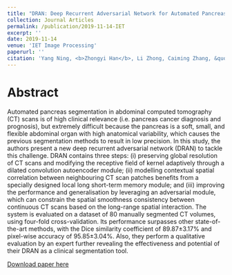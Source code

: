 ```yaml
---
title: "DRAN: Deep Recurrent Adversarial Network for Automated Pancreas Segmentation"
collection: Journal Articles
permalink: /publication/2019-11-14-IET
excerpt: ''
date: 2019-11-14
venue: 'IET Image Processing'
paperurl: ''
citation: 'Yang Ning, <b>Zhongyi Han</b>, Li Zhong, Caiming Zhang, &quot; DRAN: Deep Recurrent Adversarial Network for Automated Pancreas Segmentation&quot;. <i>IET Image Processing</i>, 2019.'
---
```

Abstract
===
Automated pancreas segmentation in abdominal computed tomography (CT) scans is of high clinical relevance (i.e. pancreas cancer diagnosis and prognosis), but extremely difficult because the pancreas is a soft, small, and flexible abdominal organ with high anatomical variability, which causes the previous segmentation methods to result in low precision. In this study, the authors present a new deep recurrent adversarial network (DRAN) to tackle this challenge. DRAN contains three steps: (i) preserving global resolution of CT scans and modifying the receptive field of kernel adaptively through a dilated convolution autoencoder module; (ii) modelling contextual spatial correlation between neighbouring CT scan patches benefits from a specially designed local long short-term memory module; and (iii) improving the performance and generalisation by leveraging an adversarial module, which can constrain the spatial smoothness consistency between continuous CT scans based on the long-range spatial interaction. The system is evaluated on a dataset of 80 manually segmented CT volumes, using four-fold cross-validation. Its performance surpasses other state-of-the-art methods, with the Dice similarity coefficient of 89.87±3.17% and pixel-wise accuracy of 95.85±3.04%. Also, they perform a qualitative evaluation by an expert further revealing the effectiveness and potential of their DRAN as a clinical segmentation tool.

[Download paper here](https://digital-library.theiet.org/content/journals/10.1049/iet-ipr.2019.0399)